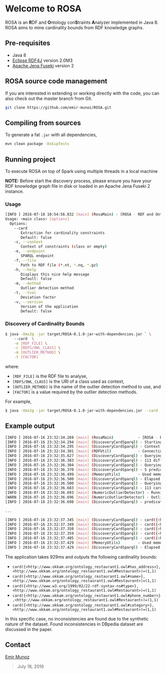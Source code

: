 # Welcome to ROSA

ROSA is an **R**DF and **O**ntology con**S**traints **A**nalyzer implemented in Java 8. ROSA aims to mine cardinality bounds from RDF knowledge graphs.



## Pre-requisites

- Java 8
- [Eclipse RDF4J](http://rdf4j.org/) version 2.0M3
- [Apache Jena Fuseki](http://jena.apache.org/) version 2

## ROSA source code management

If you are interested in extending or working directly with the code, you can also check out the master branch from Git.

```bash
git clone https://github.com/emir-munoz/ROSA.git
```

## Compiling from sources

To generate a fat `.jar` with all dependencies,

```bash
mvn clean package -DskipTests
```

## Running project

To execute ROSA on top of Spark using multiple threads in a local machine

**NOTE:** Before start the discovery process, please ensure you have your RDF knowledge graph file in disk or loaded in an Apache Jena  Fuseki 2 instance.

### Usage

```bash
[INFO ] 2016-07-18 10:54:56.832 [main] (RosaMain) - [ROSA - RDF and Ontology Constraints Analyser (2016)]
Usage: <main class> [options]
  Options:
    --card
       Extraction for cardinality constraints
       Default: false
    -c, --context
       Context of constraints (class or empty)
    -e, --endpoint
       SPARQL endpoint
    -f, --file
       Path to RDF file (*.nt, *.nq, *.gz)
    -h, --help
       Displays this nice help message
       Default: false
    -m, --method
       Outlier detection method
    -t, --tval
       Deviation factor
    -v, --version
       Version of the application
       Default: false
```

### Discovery of Cardinality Bounds

```bash
$ java -Xmx2g -jar target/ROSA-0.1.0-jar-with-dependencies.jar ` \
	--card  \
    -e [RDF_FILE] \
    -c [RDFS/OWL_CLASS] \
    -m [OUTLIER_METHOD] \
    -t [FACTOR]
```

where:

- `[RDF_FILE]` is the RDF file to analyse,
- `[RDFS/OWL_CLASS]` is the URI of a class used as context,
- `[OUTLIER_METHOD]` is the name of the outlier detection method to use, and
- `[FACTOR]` is a value required by the outlier detection methods.

For example,

```bash
$ java -Xmx2g -jar target/ROSA-0.1.0-jar-with-dependencies.jar --card  -e http://localhost:3030/oaei-restaurant1/sparql -c http://www.okkam.org/ontology_restaurant1.owl#Restaurant -m BOXPLOT -t 1.5
```

## Example output

```bash
[INFO ] 2016-07-16 23:32:34.269 [main] (RosaMain)           - [ROSA - RDF and Ontology Constraints Analyser (2016)]
[INFO ] 2016-07-16 23:32:34.294 [main] (DiscoveryCardSparql) - Starting discovery of cardinality constraints from RDF data
[INFO ] 2016-07-16 23:32:34.295 [main] (DiscoveryCardSparql) - Context is limited to class 'http://www.okkam.org/ontology_restaurant1.owl#Restaurant'
[INFO ] 2016-07-16 23:32:34.301 [main] (RDFUtil)            - Connecting to SPARQL endpoint http://data.neuralnoise.com:3030/oaei-restaurant1/sparql
[INFO ] 2016-07-16 23:32:35.627 [main] (DiscoveryCardSparql) - Querying dataset to get total number of subjects ...
[INFO ] 2016-07-16 23:32:36.303 [main] (DiscoveryCardSparql) - 113 different subjects found in dataset
[INFO ] 2016-07-16 23:32:36.304 [main] (DiscoveryCardSparql) - Querying dataset to get list of predicates ...
[INFO ] 2016-07-16 23:32:36.370 [main] (DiscoveryCardSparql) - 5 predicates found in dataset
[INFO ] 2016-07-16 23:32:36.499 [main] (MemoryUtils)        - Used memory: 7.3MB	Max available memory: 3,641.0MB
[INFO ] 2016-07-16 23:32:36.500 [main] (DiscoveryCardSparql) - Elapsed time=2113ms
[INFO ] 2016-07-16 23:32:36.500 [main] (DiscoveryCardSparql) - Querying dataset to get cardinality counts of predicate <http://www.okkam.org/ontology_restaurant1.owl#has_address>
[INFO ] 2016-07-16 23:32:36.683 [main] (DiscoveryCardSparql) - 113 cardinalities found for <http://www.okkam.org/ontology_restaurant1.owl#has_address>
[INFO ] 2016-07-16 23:32:36.693 [main] (NumericOutlierDetector) - Running BOXPLOT outlier detection
[WARN ] 2016-07-16 23:32:36.696 [main] (NumericOutlierDetector) - OutlierRes:{lowerBound=1.0, upperBound=1.0}
[INFO ] 2016-07-16 23:32:36.698 [main] (DiscoveryCardSparql) - predicate=http://www.okkam.org/ontology_restaurant1.owl#has_address has 0 outliers

...

[INFO ] 2016-07-16 23:32:37.345 [main] (DiscoveryCardSparql) - card({<http://www.okkam.org/ontology_restaurant1.owl#has_address>},<http://www.okkam.org/ontology_restaurant1.owl#Restaurant>)=(1,1)
[INFO ] 2016-07-16 23:32:37.349 [main] (DiscoveryCardSparql) - card({<http://www.okkam.org/ontology_restaurant1.owl#name>},<http://www.okkam.org/ontology_restaurant1.owl#Restaurant>)=(1,1)
[INFO ] 2016-07-16 23:32:37.350 [main] (DiscoveryCardSparql) - card({<http://www.w3.org/1999/02/22-rdf-syntax-ns#type>},<http://www.okkam.org/ontology_restaurant1.owl#Restaurant>)=(1,1)
[INFO ] 2016-07-16 23:32:37.359 [main] (DiscoveryCardSparql) - card({<http://www.okkam.org/ontology_restaurant1.owl#phone_number>},<http://www.okkam.org/ontology_restaurant1.owl#Restaurant>)=(1,1)
[INFO ] 2016-07-16 23:32:37.405 [main] (DiscoveryCardSparql) - card({<http://www.okkam.org/ontology_restaurant1.owl#category>},<http://www.okkam.org/ontology_restaurant1.owl#Restaurant>)=(1,1)
[INFO ] 2016-07-16 23:32:37.429 [main] (MemoryUtils)        - Used memory: 4.8MB	Max available memory: 3,641.0MB
[INFO ] 2016-07-16 23:32:37.429 [main] (DiscoveryCardSparql) - Elapsed time=929ms
```

The application takes 929ms and outputs the following cardinality bounds:

- `card({<http://www.okkam.org/ontology_restaurant1.owl#has_address>},<http://www.okkam.org/ontology_restaurant1.owl#Restaurant>)=(1,1)`
- `card({<http://www.okkam.org/ontology_restaurant1.owl#name>},<http://www.okkam.org/ontology_restaurant1.owl#Restaurant>)=(1,1)`
- `card({<http://www.w3.org/1999/02/22-rdf-syntax-ns#type>},<http://www.okkam.org/ontology_restaurant1.owl#Restaurant>)=(1,1)`
- `card({<http://www.okkam.org/ontology_restaurant1.owl#phone_number>},<http://www.okkam.org/ontology_restaurant1.owl#Restaurant>)=(1,1)`
- `card({<http://www.okkam.org/ontology_restaurant1.owl#category>},<http://www.okkam.org/ontology_restaurant1.owl#Restaurant>)=(1,1)`

In this specific case, no inconsistencies are found due to the synthetic nature of the dataset. Found inconsistencies in DBpedia dataset are discussed in the paper.

## Contact

<i class="fa fa-envelope"></i> [Emir Munoz](http://emunoz.org)

> July 18, 2016
